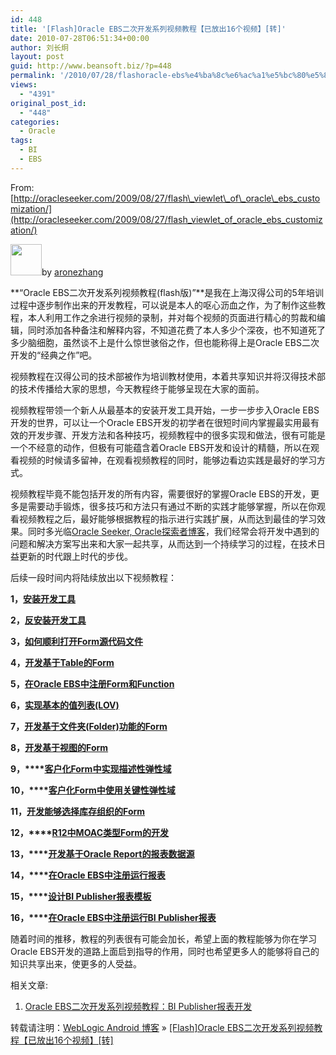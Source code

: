 ```yaml
---
id: 448
title: '[Flash]Oracle EBS二次开发系列视频教程【已放出16个视频】[转]'
date: 2010-07-28T06:51:34+00:00
author: 刘长炯
layout: post
guid: http://www.beansoft.biz/?p=448
permalink: '/2010/07/28/flashoracle-ebs%e4%ba%8c%e6%ac%a1%e5%bc%80%e5%8f%91%e7%b3%bb%e5%88%97%e8%a7%86%e9%a2%91%e6%95%99%e7%a8%8b%e3%80%90%e5%b7%b2%e6%94%be%e5%87%ba16%e4%b8%aa%e8%a7%86%e9%a2%91%e3%80%91%e8%bd%ac/'
views:
  - "4391"
original_post_id:
  - "448"
categories:
  - Oracle
tags:
  - BI
  - EBS
---
```

From: [http://oracleseeker.com/2009/08/27/flash\_viewlet\_of\_oracle\_ebs_customization/](http://oracleseeker.com/2009/08/27/flash_viewlet_of_oracle_ebs_customization/)

<img alt="" src="http://www.gravatar.com/avatar/666960844844999ab89f8bfd3ba65b1a?d=wavatar&s=50" width="50" height="50" />by [aronezhang](http://oracleseeker.com/members/aronezhang/)

**“Oracle EBS二次开发系列视频教程(flash版)”**是我在上海汉得公司的5年培训过程中逐步制作出来的开发教程，可以说是本人的呕心沥血之作，为了制作这些教程，本人利用工作之余进行视频的录制，并对每个视频的页面进行精心的剪裁和编辑，同时添加各种备注和解释内容，不知道花费了本人多少个深夜，也不知道死了多少脑细胞，虽然谈不上是什么惊世骇俗之作，但也能称得上是Oracle EBS二次开发的“经典之作”吧。

视频教程在汉得公司的技术部被作为培训教材使用，本着共享知识并将汉得技术部的技术传播给大家的思想，今天教程终于能够呈现在大家的面前。

视频教程带领一个新人从最基本的安装开发工具开始，一步一步步入Oracle EBS开发的世界，可以让一个Oracle EBS开发的初学者在很短时间内掌握最实用最有效的开发步骤、开发方法和各种技巧，视频教程中的很多实现和做法，很有可能是一个不经意的动作，但极有可能蕴含着Oracle EBS开发和设计的精髓，所以在观看视频的时候请多留神，在观看视频教程的同时，能够边看边实践是最好的学习方式。

视频教程毕竟不能包括开发的所有内容，需要很好的掌握Oracle EBS的开发，更多是需要动手锻炼，很多技巧和方法只有通过不断的实践才能够掌握，所以在你观看视频教程之后，最好能够根据教程的指示进行实践扩展，从而达到最佳的学习效果。同时多光临[Oracle Seeker, Oracle探索者博客](http://oracleseeker.com/)，我们经常会将开发中遇到的问题和解决方案写出来和大家一起共享，从而达到一个持续学习的过程，在技术日益更新的时代跟上时代的步伐。

后续一段时间内将陆续放出以下视频教程：

**1，[安装开发工具](http://oracleseeker.com/2009/08/27/development_tool_installation_for_ebs_customization/)**

**2，[反安装开发工具](http://oracleseeker.com/2009/08/31/uninstallation_development_tool_for_ebs_customization/)**

**3，[如何顺利打开Form源代码文件](http://oracleseeker.com/2009/09/07/open_template_form_source_file/)**

**4，[开发基于Table的Form](http://oracleseeker.com/2009/09/09/design_table_based_form/)**

**5，[在Oracle EBS中注册Form和Function](http://oracleseeker.com/2009/09/14/register_form_and_function_in_oracle_ebs/)**

**6，[实现基本的值列表(LOV)](http://oracleseeker.com/2009/09/14/add_list_of_valueslov_in_form/)**

**7，[开发基于文件夹(Folder)功能的Form](http://oracleseeker.com/2009/09/21/develop_folder_based_form_in_ebs/)**

**8，[开发基于视图的Form](http://oracleseeker.com/2009/09/28/view_based_form_development_for_oracle_ebs/)**

**9，****[客户化Form中实现描述性弹性域](http://oracleseeker.com/2009/10/10/implement_descriptive_flexfield_for_customization_form/)**

**10，****[客户化Form中使用关键性弹性域](http://oracleseeker.com/2009/10/12/using_key_flexfield_in_customization_form/)**

**11，[开发能够选择库存组织的Form](http://oracleseeker.com/2009/10/20/implement_choose_inventory_organization_form/)**

**12，****[R12中MOAC类型Form的开发](http://oracleseeker.com/2009/10/29/add_moac_functionality_for_custom_form/)**

**13，****[开发基于Oracle Report的报表数据源](http://oracleseeker.com/2009/11/06/design_bi_publisher_report_for_oracle_ebs/)**

**14，****[在Oracle EBS中注册运行报表](http://oracleseeker.com/2009/11/06/design_bi_publisher_report_for_oracle_ebs/)**

<ins></ins><ins></ins>

**15，****[设计BI Publisher报表模板](http://oracleseeker.com/2009/11/06/design_bi_publisher_report_for_oracle_ebs/)**

**16，****[在Oracle EBS中注册运行BI Publisher报表](http://oracleseeker.com/2009/11/06/design_bi_publisher_report_for_oracle_ebs/)**

随着时间的推移，教程的列表很有可能会加长，希望上面的教程能够为你在学习Oracle EBS开发的道路上面启到指导的作用，同时也希望更多人的能够将自己的知识共享出来，使更多的人受益。

相关文章:

  1. [Oracle EBS二次开发系列视频教程：BI Publisher报表开发](http://oracleseeker.com/2009/11/06/design_bi_publisher_report_for_oracle_ebs/)

转载请注明：[WebLogic Android 博客](http://www.beansoft.biz) &raquo; [[Flash]Oracle EBS二次开发系列视频教程【已放出16个视频】[转]](http://www.beansoft.biz/2010/07/28/flashoracle-ebs%e4%ba%8c%e6%ac%a1%e5%bc%80%e5%8f%91%e7%b3%bb%e5%88%97%e8%a7%86%e9%a2%91%e6%95%99%e7%a8%8b%e3%80%90%e5%b7%b2%e6%94%be%e5%87%ba16%e4%b8%aa%e8%a7%86%e9%a2%91%e3%80%91%e8%bd%ac/)